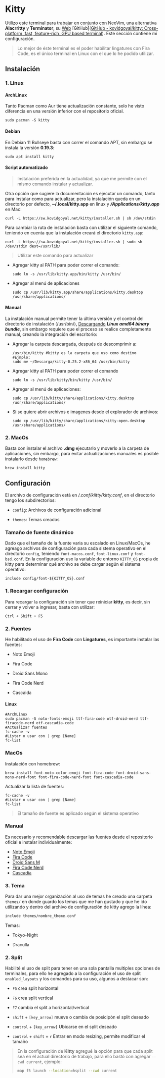 # Kitty

Utilizo este terminal para trabajar en conjunto con NeoVim, una alternativa **Alacrritty** y **Terminator**, su [Web]([kitty](https://sw.kovidgoyal.net/kitty/)) [GitHub]([GitHub - kovidgoyal/kitty: Cross-platform, fast, feature-rich, GPU based terminal](https://github.com/kovidgoyal/kitty)). Este sección contiene mi configuración.

> Lo mejor de éste terminal es el poder habilitar lingatures con Fira Code, es el único terminal en Linux con el que lo he podido utilizar.

## Instalación

### 1. Linux

#### ArchLinux

Tanto Pacman como Aur tiene actualización constante, solo he visto diferencia en una versión inferior con el repositorio oficial.

```shell
sudo pacman -S kitty
```

#### Debian

En Debian 11 Bullseye basta con correr el comando APT, sin embargo se instala la versión **0.19.3**:

```shell
sudo apt install kitty
```

#### Script automatizado

> Instalación preferida en la actualidad, ya que me permite con el mismo comando instalar y actualizar.

Otra opción que sugiere la documentación es ejecutar un comando, tanto para instalar como para actualizar, pero la instalación queda en un directorio por defecto, **~/.local/kitty.app** en linux y ***/Applications/kitty.app*** en Mac:

```shell
curl -L https://sw.kovidgoyal.net/kitty/installer.sh | sh /dev/stdin
```

Para cambiar la ruta de instalación basta con utilizar el siguiente comando, teniendo en cuenta que la instalación creará el directorio `kitty.app`:

```shell
curl -L https://sw.kovidgoyal.net/kitty/installer.sh | sudo sh /dev/stdin dest=/usr/lib/
```

> Utilizar este comando para actualizar

- Agregar kitty al PATH para poder correr el comando:
  
  ```shell
  sudo ln -s /usr/lib/kitty.app/bin/kitty /usr/bin/
  ```

- Agregar al menú de aplicaciones
  
  ```shell
  sudo cp /usr/lib/kitty.app/share/applications/kitty.desktop /usr/share/applications/
  ```

#### Manual

La instalación manual permite tener la última versión y el control del directorio de instalación (/usr/bin/), [Descargando](https://github.com/kovidgoyal/kitty/releases) ***Linux amd64 binary bundle***, sin embargo requiere que el proceso se realice completamente manual, creando la integración del escritorio:

- Agregar la carpeta descargada, después de descomprimir a:
  
  ```shell
  /usr/bin/kitty #kitty es la carpeta que uso como destino
  #Ejmplo:
  sudo mv ~/Descarga/kitty-0.25.2-x86_64 /usr/bin/kitty
  ```

- Agregar kitty al PATH para poder correr el comando
  
  ```shell
  sudo ln -s /usr/lib/kitty/bin/kitty /usr/bin/
  ```

- Agregar al menú de aplicaciones:
  
  ```shell
  sudo cp /usr/lib/kitty/share/applications/kitty.desktop /usr/share/applications/
  ```

- Si se quiere abrir archivos e imagenes desde el explorador de archivos:
  
  ```shell
  sudo cp /usr/lib/kitty/share/applications/kitty-open.desktop /usr/share/applications/
  ```

### 2. MacOs

Basta con instalar el archivo **.dmg** ejecutarlo y moverlo a la carpeta de aplicaciones, sin embargo, para evitar actualizaciones manuales es posible instalarlo desde `homebrew`:

```shell
brew install kitty
```

## Configuración

El archivo de configuración está en */.conf/kiitty/kitty.conf*, en el directorio tengo los subdirectorios:

- `config`: Archivos de configuración adicional

- `themes`: Temas creados

### Tamaño de fuente dinámico

Dado que el tamaño de la fuente varia su escalado en Linux/MacOs, he agreago archivos de configuración para cada sistema operativo en el directorio `config`, teniendo `font-macos.conf`, `font-linux.conf` y `font-bsd.conf`. En la configuración uso la variable de entorno `KITTY_OS` propia de kitty para determinar qué archivo se debe cargar según el sistema operativo:

```vim
include config/font-${KITTY_OS}.conf
```

### 1. Recargar configuración

Para recargar la configuración sin tener que reiniciar **kitty**, es decir, sin cerrar y volver a ingresar, basta con utilizar:

`Ctrl + Shift + F5`

### 2. Fuentes

He habilitado el uso de **Fira Code** con **Lingatures**, es importante instalar las fuentes:

- Noto Emoji

- Fira Code

- Droid Sans Mono

- Fira Code Nerd

- Cascaida

#### Linux

```shell
#ArchLinux
sudo pacman -S noto-fonts-emoji ttf-fira-code otf-droid-nerd ttf-firacode-nerd otf-cascadia-code 
#Actualizar fuentes
fc-cache -v
#Listar o usar con | grep [Name]
fc-list
```

### MacOs

Instalación con homebrew:

```shell
brew install font-noto-color-emoji font-fira-code font-droid-sans-mono-nerd-font font-fira-code-nerd-font font-cascadia-code
```

Actualizar la lista de fuentes:

```shell
fc-cache -v
#Listar o usar con | grep [Name]
fc-list
```

> El tamaño de fuente es aplicado según el sistema operativo

### Manual

Es necesario y recomendable descargar las fuentes desde el repositorio oficial e instalar individualmente:

- [Noto Emoji](https://fonts.google.com/noto/specimen/Noto+Emoji)
- [Fira Code](https://github.com/tonsky/FiraCode/releases)
- [Droid Sans M](https://github.com/ryanoasis/nerd-fonts/releases/download/v3.3.0/DroidSansMono.zip)
- [Fira Code Nerd](https://github.com/ryanoasis/nerd-fonts/releases/download/v3.3.0/FiraCode.zip)
- [Cascadia](https://github.com/microsoft/cascadia-code/releases)

### 3. Tema

Para dar una mejor organización al uso de temas he creado una carpeta `themes/` en donde guardo los temas que me han gustado y que he ido utilizando y dentro del archivo de configuración de kitty agrego la línea:

```pascal
include themes/nombre_theme.conf
```

Temas:

- Tokyo-Night

- Draculla

### 2. Split

Habilité el uso de split para tener en una sola pantalla multiples opciones de terminales, para ello he agregado a la configuración el uso de split `enabled_layouts` y los comandos para su uso, algunos a destacar son:

- `F5` crea split horizontal

- `F6` crea split vertical

- `F7` cambia el split a horizontal/vertical

- `shift` + `[key_arrow]` mueve o cambia de posicipón  el split deseado

- `control` + `[key_arrow]` Ubicarse en el split deseado

- `control` + `shift` + `r` Entrar en modo resizing, permite modificar el tamaño

> En la configuración de **Kitty** agregué la opción para que cada split sea en el actual directorio de trabajo, para ello bastó con agregar  `--cwd current`, ejemplo:
> 
> ```sh
> map f5 launch --location=hsplit --cwd current
> ```
